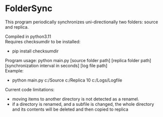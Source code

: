# FolderSync
This program periodically synchronizes uni-directionally two folders: source and replica.

Compiled in python3.11\
Requires checksumdir to be installed:
 - pip install checksumdir

Program usage: python main.py [source folder path] [replica folder path] [synchronization interval in seconds] [log file path]\
Example:

 - python main.py c:/Source c:/Replica 10 c:/Logs/Logfile


Current code limitations:

 - moving items to another directory is not detected as a rename\
 - if a directory is renamed, and a subfile is changed, the whole directory and its contents will be deleted and then copied to replica
